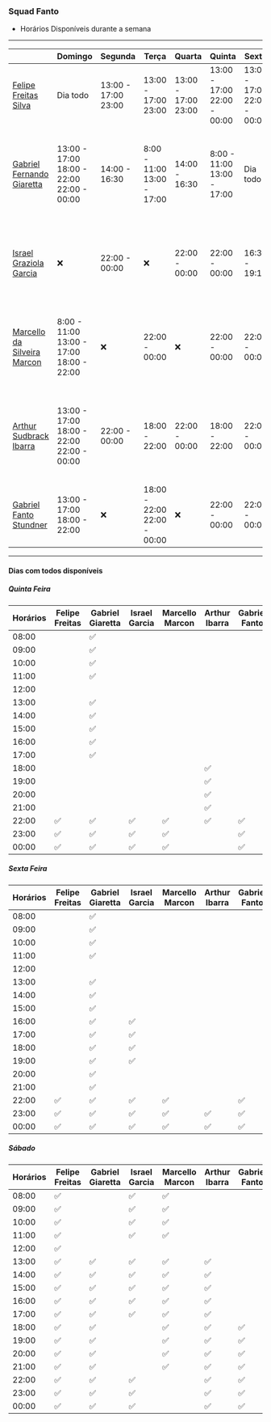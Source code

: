 ### Squad Fanto

* Horários Disponíveis durante a semana
------------------------------------------
|  | Domingo | Segunda | Terça| Quarta | Quinta | Sexta | Sábado | 
|--- |--- |--- |--- |--- |--- |--- |--- |
| <a href="https://tools.ages.pucrs.br/felipe.silva">Felipe Freitas Silva</a> |Dia todo |13:00 - 17:00<br>23:00 |13:00 - 17:00<br>23:00 |13:00 - 17:00<br>23:00 |13:00 - 17:00<br>22:00 - 00:00 |13:00 - 17:00<br>22:00 - 00:00 |Dia todo
| <a href="https://tools.ages.pucrs.br/gabriel.giaretta">Gabriel Fernando Giaretta</a> |13:00 - 17:00<br>18:00 - 22:00<br>22:00 - 00:00 |14:00 - 16:30 |8:00 - 11:00<br>13:00 - 17:00 |14:00 - 16:30 |8:00 - 11:00<br>13:00 - 17:00 |Dia todo |13:00 - 17:00<br>18:00 - 22:00<br>22:00 - 00:00
| <a href="https://tools.ages.pucrs.br/israel.garcia">Israel Graziola Garcia</a> | :x:|22:00 - 00:00 |:x: |22:00 - 00:00 |22:00 - 00:00|16:30 - 19:15 |8:00 - 11:00<br>13:00 - 17:00<br>22:00 - 00:00
| <a href="https://tools.ages.pucrs.br/marcello.marcon">Marcello da Silveira Marcon</a> |8:00 - 11:00<br>13:00 - 17:00<br>18:00 - 22:00 |:x: |22:00 - 00:00 |:x: |22:00 - 00:00 |22:00 - 00:00 |8:00 - 11:00<br>13:00 - 17:00<br>18:00 - 22:00
| <a href="https://tools.ages.pucrs.br/arthur.ibarra">Arthur Sudbrack Ibarra</a> | 13:00 - 17:00<br>18:00 - 22:00<br>22:00 - 00:00|22:00 - 00:00 |18:00 - 22:00 |22:00 - 00:00 |18:00 - 22:00 |22:00 - 00:00 |13:00 - 17:00<br>18:00 - 22:00<br>22:00 - 00:00
| <a href="https://tools.ages.pucrs.br/gabriel.stundner">Gabriel Fanto Stundner</a>      |13:00 - 17:00<br>18:00 - 22:00 |:x: |18:00 - 22:00<br>22:00 - 00:00 |:x:|22:00 - 00:00 |22:00 - 00:00 |18:00 - 22:00<br>22:00 - 00:00

---

#### Dias com todos disponíveis

##### Quinta Feira

| Horários | Felipe Freitas | Gabriel Giaretta | Israel Garcia | Marcello Marcon | Arthur Ibarra | Gabriel Fanto
| --- | --- | --- | --- | --- | --- | --- |
| 08:00 | |  :white_check_mark: | | | |
| 09:00 | |  :white_check_mark: | | | |
| 10:00 | |  :white_check_mark: | | | |
| 11:00 | |  :white_check_mark: | | | |
| 12:00 | |  | | | |
| 13:00 | | :white_check_mark: | | | |
| 14:00 | | :white_check_mark: | | | |
| 15:00 | | :white_check_mark: | | | |
| 16:00 | | :white_check_mark: | | | |
| 17:00 | | :white_check_mark: | | | |
| 18:00 | | | | | :white_check_mark: |
| 19:00 | | | | | :white_check_mark: |
| 20:00 | | | | | :white_check_mark: |
| 21:00 | | | | | :white_check_mark: |
| 22:00 | :white_check_mark: | :white_check_mark: | :white_check_mark: | :white_check_mark: | :white_check_mark: | :white_check_mark: | 
| 23:00 | :white_check_mark: | :white_check_mark: | :white_check_mark: | :white_check_mark: | | :white_check_mark: | 
| 00:00 | :white_check_mark: | :white_check_mark: | :white_check_mark: | :white_check_mark: | | :white_check_mark: | 

##### Sexta Feira

| Horários | Felipe Freitas | Gabriel Giaretta | Israel Garcia | Marcello Marcon | Arthur Ibarra | Gabriel Fanto
| --- | --- | --- | --- | --- | --- | --- |
| 08:00 | |  :white_check_mark: | | | |
| 09:00 | |  :white_check_mark: | | | |
| 10:00 | |  :white_check_mark: | | | |
| 11:00 | |  :white_check_mark: | | | |
| 12:00 | | | | | |
| 13:00 | | :white_check_mark: | | | |
| 14:00 | | :white_check_mark: | | | |
| 15:00 | | :white_check_mark: | | | |
| 16:00 | | :white_check_mark: | :white_check_mark: | | |
| 17:00 | | :white_check_mark: | :white_check_mark: | | |
| 18:00 | | :white_check_mark: | :white_check_mark: | | |
| 19:00 | | :white_check_mark: | :white_check_mark: | | |
| 20:00 | | :white_check_mark: | | | |
| 21:00 | | :white_check_mark: | | | |
| 22:00 | :white_check_mark: | :white_check_mark: | :white_check_mark: | :white_check_mark: | | :white_check_mark: | 
| 23:00 | :white_check_mark: | :white_check_mark: | :white_check_mark: | :white_check_mark: | :white_check_mark: | :white_check_mark: | 
| 00:00 | :white_check_mark: | :white_check_mark: | :white_check_mark: | :white_check_mark: | :white_check_mark: | :white_check_mark: | 

##### Sábado

| Horários | Felipe Freitas | Gabriel Giaretta | Israel Garcia | Marcello Marcon | Arthur Ibarra | Gabriel Fanto
| --- | --- | --- | --- | --- | --- | --- |
| 08:00 | :white_check_mark: | | :white_check_mark: | :white_check_mark: | |
| 09:00 | :white_check_mark: | | :white_check_mark: | :white_check_mark: | |
| 10:00 | :white_check_mark: | | :white_check_mark: | :white_check_mark: | |
| 11:00 | :white_check_mark: | | :white_check_mark: | :white_check_mark: | |
| 12:00 | :white_check_mark: | | | | |
| 13:00 | :white_check_mark: | :white_check_mark: | :white_check_mark: | :white_check_mark: | :white_check_mark: |
| 14:00 | :white_check_mark: | :white_check_mark: | :white_check_mark: | :white_check_mark: | :white_check_mark: |
| 15:00 | :white_check_mark: | :white_check_mark: | :white_check_mark: | :white_check_mark: | :white_check_mark: |
| 16:00 | :white_check_mark: | :white_check_mark: | :white_check_mark: | :white_check_mark: | :white_check_mark: |
| 17:00 | :white_check_mark: | :white_check_mark: | :white_check_mark: | :white_check_mark: | :white_check_mark: |
| 18:00 | :white_check_mark: | :white_check_mark: | | :white_check_mark: | :white_check_mark: | :white_check_mark: 
| 19:00 | :white_check_mark: | :white_check_mark: | | :white_check_mark: | :white_check_mark: | :white_check_mark: 
| 20:00 | :white_check_mark: | :white_check_mark: | | :white_check_mark: | :white_check_mark: | :white_check_mark: 
| 21:00 | :white_check_mark: | :white_check_mark: | | :white_check_mark: | :white_check_mark: | :white_check_mark: 
| 22:00 | :white_check_mark: | :white_check_mark: | :white_check_mark: | | :white_check_mark: | :white_check_mark:  
| 23:00 | :white_check_mark: | :white_check_mark: | :white_check_mark: | | :white_check_mark: | :white_check_mark:  
| 00:00 | :white_check_mark: | :white_check_mark: | :white_check_mark: | | :white_check_mark: | :white_check_mark: 


